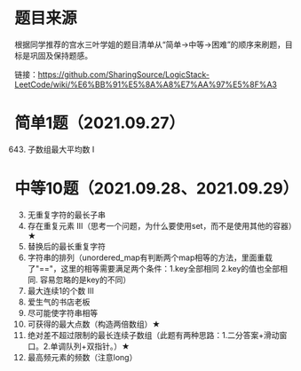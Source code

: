# 题目来源
根据同学推荐的宫水三叶学姐的题目清单从“简单->中等->困难”的顺序来刷题，目标是巩固及保持题感。

链接：https://github.com/SharingSource/LogicStack-LeetCode/wiki/%E6%BB%91%E5%8A%A8%E7%AA%97%E5%8F%A3

# 简单1题（2021.09.27）
643. 子数组最大平均数 I

# 中等10题（2021.09.28、2021.09.29）
3. 无重复字符的最长子串
220. 存在重复元素 III（思考一个问题，为什么要使用set，而不是使用其他的容器）★
424. 替换后的最长重复字符
567. 字符串的排列（unordered_map有判断两个map相等的方法，里面重载了"=="，这里的相等需要满足两个条件：1.key全部相同 2.key的值也全部相同. 容易忽略的是key的不同）
1004. 最大连续1的个数 III
1052. 爱生气的书店老板
1208. 尽可能使字符串相等
1423. 可获得的最大点数（构造两倍数组）★
1438. 绝对差不超过限制的最长连续子数组（此题有两种思路：1.二分答案+滑动窗口。2.单调队列+双指针。）★
1838. 最高频元素的频数（注意long）
